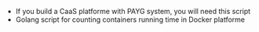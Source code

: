 - If you build a CaaS platforme with PAYG system, you will need this script
- Golang script for counting containers running time in Docker platforme
